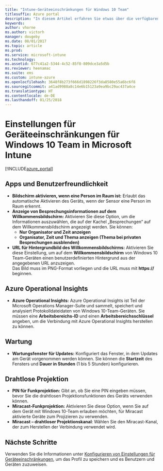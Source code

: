```yaml
---
title: "Intune-Geräteeinschränkungen für Windows 10 Team"
titlesuffix: Azure portal
description: "In diesem Artikel erfahren Sie etwas über die verfügbaren Geräteeinschränkungen für Windows 10 Team-Geräte."
keywords: 
author: vhorne
ms.author: victorh
manager: dougeby
ms.date: 08/01/2017
ms.topic: article
ms.prod: 
ms.service: microsoft-intune
ms.technology: 
ms.assetid: 677c41a2-5344-4c52-85f0-809dce3a5d5b
ms.reviewer: heenamac
ms.suite: ems
ms.custom: intune-azure
ms.openlocfilehash: 3648f8b273f666d1898226f3da8580e55a6bc6f8
ms.sourcegitcommit: a41ad9988a8c14e6b15123a9ea9bc29ac437a4ce
ms.translationtype: HT
ms.contentlocale: de-DE
ms.lasthandoff: 01/25/2018
---
```

# <a name="windows-10-team-device-restriction-settings-in-microsoft-intune"></a>Einstellungen für Geräteeinschränkungen für Windows 10 Team in Microsoft Intune

[!INCLUDE[azure_portal](./includes/azure_portal.md)]


## <a name="apps-and-experience"></a>Apps und Benutzerfreundlichkeit

- **Bildschirm aktivieren, wenn eine Person im Raum ist:** Erlaubt das automatische Aktivieren des Geräts, wenn der Sensor eine Person im Raum erkennt.
- **Anzeige von Besprechungsinformationen auf dem Willkommensbildschirm:** Aktivieren Sie diese Option, um die Informationen auszuwählen, die auf der Kachel „Besprechungen“ auf dem Willkommensbildschirm angezeigt werden. Sie können:
    - **Nur Organisator und Zeit anzeigen**
    - **Organisator, Zeit und Thema anzeigen (Thema bei privaten Besprechungen ausblenden)**
- **URL für Hintergrundbild des Willkommensbildschirms:** Aktivieren Sie diese Einstellung, um auf dem **Willkommensbildschirm** von Windows 10 Team-Geräten einen benutzerdefinierten Hintergrund aus der angegebenen URL anzuzeigen.<br>Das Bild muss im PNG-Format vorliegen und die URL muss mit **https://** beginnen.

## <a name="azure-operational-insights"></a>Azure Operational Insights

- **Azure Operational Insights:** Azure Operational Insights ist Teil der Microsoft Operations Manager-Suite und sammelt, speichert und analysiert Protokolldateidaten von Windows 10-Team-Geräten.
Sie müssen eine **Arbeitsbereichs-ID** und einen **Arbeitsbereichsschlüssel** angeben, um die Verbindung mit Azure Operational Insights herstellen zu können.

## <a name="maintenance"></a>Wartung

- **Wartungsfenster für Updates:** Konfiguriert das Fenster, in dem Updates am Gerät vorgenommen werden können. Sie können die **Startzeit** des Fensters und **Dauer in Stunden** (1 bis 5 Stunden) konfigurieren.

## <a name="wireless-projection"></a>Drahtlose Projektion

- **PIN für Funkprojektion:** Gibt an, ob Sie eine PIN eingeben müssen, bevor Sie die drahtlosen Projektionsfunktionen des Geräts verwenden können.
- **Miracast-Funkprojektion:** Aktivieren Sie diese Option, wenn Sie auf dem Gerät mit Windows 10-Team erlauben möchten, für Miracast aktivierte Geräte zum Projizieren zu verwenden.
- **Miracast – drahtloser Projektionskanal**: Wählen Sie den Miracast-Kanal, der zum Herstellen der Verbindung verwendet wird.


## <a name="next-steps"></a>Nächste Schritte

Verwenden Sie die Informationen unter [Konfigurieren von Einstellungen für Geräteeinschränkungen](device-restrictions-configure.md), um das Profil zu speichern und es Benutzern und Geräten zuzuweisen.
